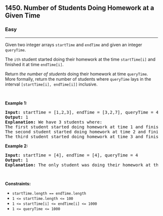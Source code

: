 <h2>1450. Number of Students Doing Homework at a Given Time</h2><h3>Easy</h3><hr><div><p>Given two integer arrays <code>startTime</code> and <code>endTime</code> and given an integer <code>queryTime</code>.</p>

<p>The <code>ith</code> student started doing their homework at the time <code>startTime[i]</code> and finished it at time <code>endTime[i]</code>.</p>

<p>Return <em>the number of students</em> doing their homework at time <code>queryTime</code>. More formally, return the number of students where <code>queryTime</code> lays in the interval <code>[startTime[i], endTime[i]]</code> inclusive.</p>

<p>&nbsp;</p>
<p><strong>Example 1:</strong></p>

<pre style="position: relative;"><strong>Input:</strong> startTime = [1,2,3], endTime = [3,2,7], queryTime = 4
<strong>Output:</strong> 1
<strong>Explanation:</strong> We have 3 students where:
The first student started doing homework at time 1 and finished at time 3 and wasn't doing anything at time 4.
The second student started doing homework at time 2 and finished at time 2 and also wasn't doing anything at time 4.
The third student started doing homework at time 3 and finished at time 7 and was the only student doing homework at time 4.
<div class="open_grepper_editor" title="Edit &amp; Save To Grepper"></div></pre>

<p><strong>Example 2:</strong></p>

<pre style="position: relative;"><strong>Input:</strong> startTime = [4], endTime = [4], queryTime = 4
<strong>Output:</strong> 1
<strong>Explanation:</strong> The only student was doing their homework at the queryTime.
<div class="open_grepper_editor" title="Edit &amp; Save To Grepper"></div></pre>

<p>&nbsp;</p>
<p><strong>Constraints:</strong></p>

<ul>
	<li><code>startTime.length == endTime.length</code></li>
	<li><code>1 &lt;= startTime.length &lt;= 100</code></li>
	<li><code>1 &lt;= startTime[i] &lt;= endTime[i] &lt;= 1000</code></li>
	<li><code>1 &lt;= queryTime &lt;= 1000</code></li>
</ul>
</div>